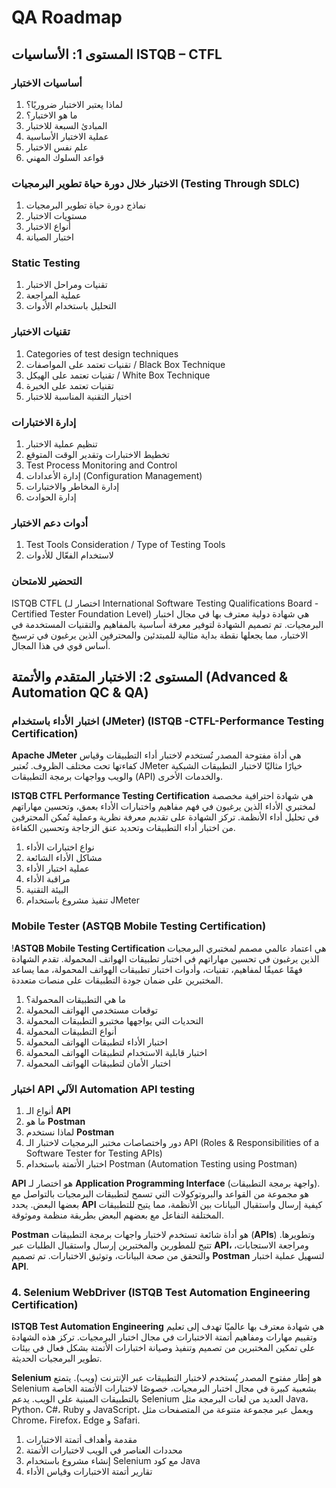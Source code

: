 # QA Roadmap

## المستوى 1: الأساسيات ISTQB – CTFL

### أساسيات الاختبار

1. لماذا يعتبر الاختبار ضروريًا؟
2. ما هو الاختبار؟
3. المبادئ السبعة للاختبار
4. عملية الاختبار الأساسية
5. علم نفس الاختبار
6. قواعد السلوك المهني

### الاختبار خلال دورة حياة تطوير البرمجيات (Testing Through SDLC)

1. نماذج دورة حياة تطوير البرمجيات
2. مستويات الاختبار
3. أنواع الاختبار
4. اختبار الصيانة

### Static Testing

1. تقنيات ومراحل الاختبار
2. عملية المراجعة
3. التحليل باستخدام الأدوات

### تقنيات الاختبار

1. Categories of test design techniques
2. تقنيات تعتمد على المواصفات / Black Box Technique
3. تقنيات تعتمد على الهيكل / White Box Technique
4. تقنيات تعتمد على الخبرة
5. اختيار التقنية المناسبة للاختبار

### إدارة الاختبارات

1.  تنظيم عملية الاختبار
2.  تخطيط الاختبارات وتقدير الوقت المتوقع
3.  Test Process Monitoring and Control
4.  إدارة الأعدادات (Configuration Management)
5.  إدارة المخاطر والاختبارات
6.  إدارة الحوادث

### أدوات دعم الاختبار

1. Test Tools Consideration / Type of Testing Tools
2. لاستخدام الفعّال للأدوات

### التحضير للامتحان

ISTQB CTFL (اختصار لـ International Software Testing Qualifications Board - Certified Tester Foundation Level) هي شهادة دولية معترف بها في مجال اختبار البرمجيات. تم تصميم الشهادة لتوفير معرفة أساسية بالمفاهيم والتقنيات المستخدمة في الاختبار، مما يجعلها نقطة بداية مثالية للمبتدئين والمحترفين الذين يرغبون في ترسيخ أساس قوي في هذا المجال.

## المستوى 2: الاختبار المتقدم والأتمتة (Advanced & Automation QC & QA)

### اختبار الأداء باستخدام (JMeter) (ISTQB -CTFL-Performance Testing Certification)

**Apache JMeter** هي أداة مفتوحة المصدر تُستخدم لاختبار أداء التطبيقات وقياس كفاءتها تحت مختلف الظروف. تُعتبر JMeter خيارًا مثاليًا لاختبار التطبيقات الشبكية والويب وواجهات برمجة التطبيقات (API) والخدمات الأخرى.

**ISTQB CTFL Performance Testing Certification** هي شهادة احترافية مخصصة لمختبري الأداء الذين يرغبون في فهم مفاهيم واختبارات الأداء بعمق، وتحسين مهاراتهم في تحليل أداء الأنظمة. تركز الشهادة على تقديم معرفة نظرية وعملية تُمكن المحترفين من اختبار أداء التطبيقات وتحديد عنق الزجاجة وتحسين الكفاءة.

1. نواع اختبارات الأداء
2. مشاكل الأداء الشائعة
3. عملية اختبار الأداء
4. مراقبة الأداء
5. البيئة التقنية
6. تنفيذ مشروع باستخدام JMeter

### Mobile Tester (ASTQB Mobile Testing Certification)

!**ASTQB Mobile Testing Certification** هي اعتماد عالمي مصمم لمختبري البرمجيات الذين يرغبون في تحسين مهاراتهم في اختبار تطبيقات الهواتف المحمولة. تقدم الشهادة فهمًا عميقًا لمفاهيم، تقنيات، وأدوات اختبار تطبيقات الهواتف المحمولة، مما يساعد المختبرين على ضمان جودة التطبيقات على منصات متعددة.

1. ما هي التطبيقات المحمولة؟
2. توقعات مستخدمي الهواتف المحمولة
3. التحديات التي يواجهها مختبرو التطبيقات المحمولة
4. أنواع التطبيقات المحمولة
5. اختبار الأداء لتطبيقات الهواتف المحمولة
6. اختبار قابلية الاستخدام لتطبيقات الهواتف المحمولة
7. اختبار الأمان لتطبيقات الهواتف المحمولة

### اختبار API الآلي Automation API testing

1. أنواع الـ **API**
2. ما هو **Postman**
3. لماذا نستخدم **Postman**
4. دور واختصاصات مختبر البرمجيات لاختبار الـ API (Roles & Responsibilities of a Software Tester for Testing APIs)
5. اختبار الأتمتة باستخدام Postman (Automation Testing using Postman)

**API** هو اختصار لـ **Application Programming Interface** (واجهة برمجة التطبيقات). هو مجموعة من القواعد والبروتوكولات التي تسمح لتطبيقات البرمجيات بالتواصل مع بعضها البعض. يحدد **API** كيفية إرسال واستقبال البيانات بين الأنظمة، مما يتيح للتطبيقات المختلفة التفاعل مع بعضهم البعض بطريقة منظمة وموثوقة.

**Postman** هو أداة شائعة تستخدم لاختبار واجهات برمجة التطبيقات (**APIs**) وتطويرها. تتيح للمطورين والمختبرين إرسال واستقبال الطلبات عبر **API،** ومراجعة الاستجابات، والتحقق من صحة البيانات، وتوثيق الاختبارات. تم تصميم **Postman** لتسهيل عملية اختبار **API**.

### 4. Selenium WebDriver (ISTQB Test Automation Engineering Certification)

**ISTQB Test Automation Engineering** هي شهادة معترف بها عالميًا تهدف إلى تعليم وتقييم مهارات ومفاهيم أتمتة الاختبارات في مجال اختبار البرمجيات. تركز هذه الشهادة على تمكين المختبرين من تصميم وتنفيذ وصيانة اختبارات الأتمتة بشكل فعال في بيئات تطوير البرمجيات الحديثة.

**Selenium** هو إطار مفتوح المصدر يُستخدم لاختبار التطبيقات عبر الإنترنت (ويب). يتمتع Selenium بشعبية كبيرة في مجال اختبار البرمجيات، خصوصًا لاختبارات الأتمتة الخاصة بالتطبيقات المبنية على الويب. يدعم Selenium العديد من لغات البرمجة مثل Java، Python، C#، Ruby و JavaScript، ويعمل عبر مجموعة متنوعة من المتصفحات مثل Chrome، Firefox، Edge و Safari.

1. مقدمة وأهداف أتمتة الاختبارات
2. محددات العناصر في الويب لاختبارات الأتمتة
3. إنشاء مشروع باستخدام Selenium مع كود Java
4. تقارير أتمتة الاختبارات وقياس الأداء
